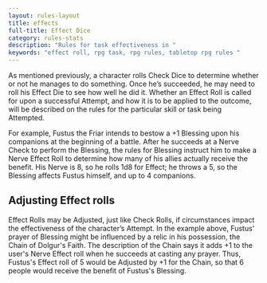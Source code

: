 ```yaml
---
layout: rules-layout
title: effects
full-title: Effect Dice
category: rules-stats
description: "Rules for task effectiveness in "
keywords: "effect roll, rpg task, rpg rules, tabletop rpg rules "
---
```


As mentioned previously, a character rolls Check Dice to determine whether or not he manages to do something. Once he’s succeeded, he may need to roll his Effect Die to see how well he did it. Whether an Effect Roll is called for upon a successful Attempt, and how it is to be applied to the outcome, will be described on the rules for the particular skill or task being Attempted.

For example, Fustus the Friar intends to bestow a +1 Blessing upon his companions at the beginning of a battle. After he succeeds at a Nerve Check to perform the Blessing, the rules for Blessing instruct him to make a Nerve Effect Roll to determine how many of his allies actually receive the benefit. His Nerve is 8, so he rolls 1d8 for Effect; he throws a 5, so the Blessing affects Fustus himself, and up to 4 companions.

## Adjusting Effect rolls
Effect Rolls may be Adjusted, just like Check Rolls, if circumstances impact the effectiveness of the character’s Attempt. In the example above, Fustus' prayer of Blessing might be influenced by a relic in his possession, the Chain of Dolgur's Faith. The description of the Chain says it adds +1 to the user's Nerve Effect roll when he succeeds at casting any prayer. Thus, Fustus's Effect roll of 5 would be Adjusted by +1 for the Chain, so that 6 people would receive the benefit of Fustus's Blessing.
